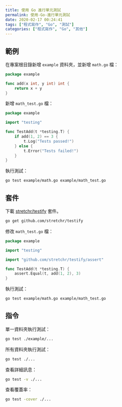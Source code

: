 ```yaml
---
title: 使用 Go 進行單元測試
permalink: 使用-Go-進行單元測試
date: 2020-02-17 00:24:41
tags: ["程式寫作", "Go", "測試"]
categories: ["程式寫作", "Go", "其他"]
---
```


## 範例

在專案根目錄新增 `example` 資料夾，並新增 `math.go` 檔：

```GO
package example

func add(x int, y int) int {
	return x + y
}
```

新增 `math_test.go` 檔：

```GO
package example

import "testing"

func TestAdd(t *testing.T) {
	if add(1, 2) == 3 {
		t.Log("Tests passed!")
	} else {
		t.Error("Tests failed!")
	}
}
```

執行測試：

```BASH
go test example/math.go example/math_test.go
```

## 套件

下載 [stretchr/testify](https://github.com/stretchr/testify) 套件。

```BASH
go get github.com/stretchr/testify
```

修改 `math_test.go` 檔：

```GO
package example

import "testing"

import "github.com/stretchr/testify/assert"

func TestAdd(t *testing.T) {
	assert.Equal(t, add(1, 2), 3)
}
```

執行測試：

```BASH
go test example/math.go example/math_test.go
```

## 指令

單一資料夾執行測試：

```BASH
go test ./example/...
```

所有資料夾執行測試：

```BASH
go test ./...
```

查看詳細訊息：

```BASH
go test -v ./...
```

查看覆蓋率：

```BASH
go test -cover ./...
```
